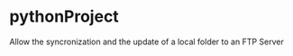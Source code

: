 pythonProject
=============
Allow the syncronization and the update of a local folder to an FTP Server 
